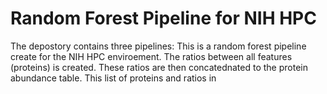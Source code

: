 # Random Forest Pipeline for NIH HPC

The depostory contains three pipelines:
This is a random forest pipeline create for the NIH HPC enviroement. The ratios between all features (proteins) is created. These ratios are then concatednated to the protein abundance table.
This list of proteins and ratios in 
